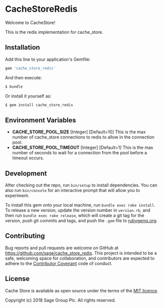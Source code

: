# CacheStoreRedis

Welcome to CacheStore!

This is the redis implementation for cache_store.

## Installation

Add this line to your application's Gemfile:

```ruby
gem 'cache_store_redis'
```

And then execute:

```bash
$ bundle
```

Or install it yourself as:

```bash
$ gem install cache_store_redis
```

## Environment Variables

 - **CACHE_STORE_POOL_SIZE** [Integer] [Default=10] This is the max number of cache_store connections to redis to allow in the connection pool.
 - **CACHE_STORE_POOL_TIMEOUT** [Integer] [Default=1] This is the max number of seconds to wait for a connection from the pool before a timeout occurs.

## Development

After checking out the repo, run `bin/setup` to install dependencies. You can also run `bin/console` for an interactive prompt that will allow you to experiment.

To install this gem onto your local machine, run `bundle exec rake install`. To release a new version, update the version number in `version.rb`, and then run `bundle exec rake release`, which will create a git tag for the version, push git commits and tags, and push the `.gem` file to [rubygems.org](https://rubygems.org).

## Contributing

Bug reports and pull requests are welcome on GitHub at https://github.com/sage/cache_store_redis. This project is intended to be a safe, welcoming space for collaboration, and contributors are expected to adhere to the [Contributor Covenant](http://contributor-covenant.org) code of conduct.


## License

Cache Store is available as open source under the terms of the
[MIT licence](LICENSE).

Copyright (c) 2018 Sage Group Plc. All rights reserved.

